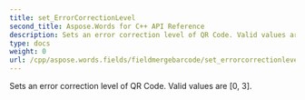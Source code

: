 ```yaml
---
title: set_ErrorCorrectionLevel
second_title: Aspose.Words for C++ API Reference
description: Sets an error correction level of QR Code. Valid values are [0, 3]. 
type: docs
weight: 0
url: /cpp/aspose.words.fields/fieldmergebarcode/set_errorcorrectionlevel/
---
```


Sets an error correction level of QR Code. Valid values are [0, 3]. 

